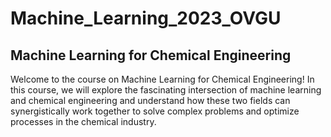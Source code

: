 # Machine_Learning_2023_OVGU

##  Machine Learning for Chemical Engineering
Welcome to the course on Machine Learning for Chemical Engineering! In this course, we will explore the fascinating intersection of machine learning and chemical engineering and understand how these two fields can synergistically work together to solve complex problems and optimize processes in the chemical industry.
